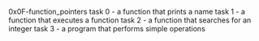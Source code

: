 0x0F-function_pointers
task 0 - a function that prints a name
task 1 - a function that executes a function
task 2 - a function that searches for an integer
task 3 - a program that performs simple operations